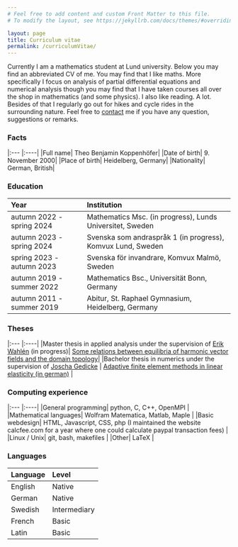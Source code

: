 ```yaml
---
# Feel free to add content and custom Front Matter to this file.
# To modify the layout, see https://jekyllrb.com/docs/themes/#overriding-theme-defaults

layout: page
title: Curriculum vitae
permalink: /curriculumVitae/
---
```


Currently I am a mathematics student at Lund university. Below you may find an abbreviated CV of me. You may find that I like maths. More specifically I focus on analysis of partial differential equations and numerical analysis though you may find that I have taken courses all over the shop in mathematics (and some physics).
I also like reading. A lot. Besides of that I regularly go out for hikes and cycle rides in the surrounding nature. Feel free to [contact](/contact/) me if you have any question, suggestions or remarks.

### Facts

|:--- |:----|
|Full name| Theo Benjamin Koppenhöfer|
|Date of birth| 9. November 2000|
|Place of birth| Heidelberg, Germany|
|Nationality| German, British|

### Education

|Year | Institution  | 
|:--- |:----|
|autumn 2022 - spring 2024| Mathematics Msc. (in progress), Lunds Universitet, Sweden |
|autumn 2023 - spring 2024| Svenska som andraspråk 1 (in progress), Komvux Lund, Sweden |
|spring 2023 - autumn 2023| Svenska för invandrare, Komvux Malmö, Sweden |
|autumn 2019 - summer 2022| Mathematics Bsc., Universität Bonn, Germany |
|autumn 2011 - summer 2019| Abitur, St. Raphael Gymnasium, Heidelberg, Germany |

### Theses

|:--- |:----|
|Master thesis in applied analysis under the supervision of [Erik Wahlén](https://www.maths.lu.se/english/research/staff/erik-wahlen/) (in progress)| [Some relations between equilibria of harmonic vector fields and the domain topology](https://github.com/TheoKoppenhoefer/master-thesis/blob/main/Text/Thesis_TheoKoppenhoefer.pdf)|
|Bachelor thesis in numerics under the supervision of [Joscha Gedicke](https://ins.uni-bonn.de/staff/gedicke) | [Adaptive finite element methods in linear elasticity (in german)](https://github.com/TheoKoppenhoefer/bachelorarbeit/blob/main/Text/Bachelorarbeit_Hauptteil.pdf) |

### Computing experience

|:--- |:----|
|General programming| python, C, C++, OpenMPI |
|Mathematical languages| Wolfram Matematica, Matlab, Maple |
|Basic webdesign| HTML, Javascript, CSS, php (I maintained the website calcfee.com for a year where one could calculate paypal transaction fees) |
|Linux / Unix| git, bash, makefiles |
|Other| LaTeX |

### Languages

|Language | Level  | 
|:--- |:----|
|English| Native |
|German| Native |
|Swedish| Intermediary |
|French| Basic |
|Latin| Basic |


